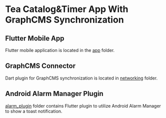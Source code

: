 # Tea Catalog&Timer App With GraphCMS Synchronization

## Flutter Mobile App
Flutter mobile application is located in the [app](app) folder.

## GraphCMS Connector
Dart plugin for GraphCMS synchronization is located in [networking](networking) folder.

## Android Alarm Manager Plugin
[alarm_plugin](alarm_plugin) folder contains Flutter plugin to utilize Android Alarm Manager to show a toast notification.
